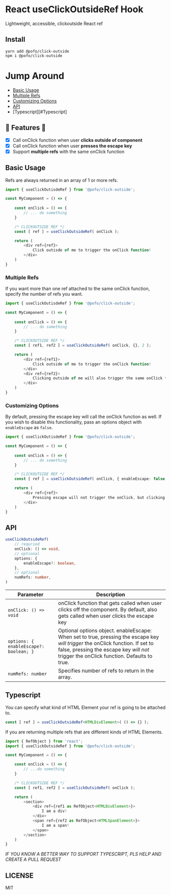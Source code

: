 # React useClickOutsideRef Hook
Lightweight, accessible, clickoutside React ref

## Install
```
yarn add @pofo/click-outside
npm i @pofo/click-outside
```

# Jump Around
- [Basic Usage](#Basic-Usage)
- [Multiple Refs](#Multiple-Refs)
- [Customizing Options](#Customizing-Options)
- [API](#API)
- [Typescript][#Typescript]

## 🚀 Features 🚀
* [x] Call onClick function when user **clicks outside of component**
* [x] Call onClick function when user **presses the escape key**
* [x] Support **multiple refs** with the same onClick function

## Basic Usage
Refs are always returned in an array of 1 or more refs.

```typescript
import { useClickOutisdeRef } from '@pofo/click-outside';

const MyComponent = () => {
    
    const onClick = () => {
        // ... do something
    }

    /* CLICKOUTSIDE REF */
    const [ ref ] = useClickOutsideRef( onClick );

    return (
        <div ref={ref}>
            Click outisde of me to trigger the onClick function!
        </div>
    )
}
```

### Multiple Refs
If you want more than one ref attached to the same onClick function, specify the number of refs you want.

```typescript
import { useClickOutisdeRef } from '@pofo/click-outside';

const MyComponent = () => {
    
    const onClick = () => {
        // ... do something
    }

    /* CLICKOUTSIDE REF */
    const [ ref1, ref2 ] = useClickOutsideRef( onClick, {}, 2 );

    return (
        <div ref={ref1}>
            Click outside of me to trigger the onClick function!
        </div>
        <div ref={ref2}>
            Clicking outside of me will also trigger the same onClick function!
        </div>
    )
}
```

### Customizing Options
By default, pressing the escape key will call the onClick function as well. If you wish to disable this functionality, pass an options object with `enableEscape` as `false`.

```typescript
import { useClickOutisdeRef } from '@pofo/click-outside';

const MyComponent = () => {
    
    const onClick = () => {
        // ... do something
    }

    /* CLICKOUTSIDE REF */
    const [ ref ] = useClickOutsideRef( onClick, { enableEscape: false } );

    return (
        <div ref={ref}>
            Pressing escape will not trigger the onClick, but clicking outside me will!
        </div>
    )
}
```

## API
```typescript
useClickOutsideRef(
    // requried
    onClick: () => void,
    // optional
    options: {
        enableEscape?: boolean,
    },
    // optional
    numRefs: number,
)
```

| Parameter | Description |
| ----------- | ----------- |
| `onClick: () => void` | onClick function that gets called when user clicks off the component. By default, also gets called when user clicks the escape key | 
`options: { enableEscape?: boolean; }` | Optional options object. enableEscape: When set to true, pressing the escape key *will trigger* the onClick function. If set to false, pressing the escape key *will not* trigger the onClick function. Defaults to true. |
`numRefs: number` | Specifies number of refs to return in the array.

## Typescript
You can specify what kind of HTML Element your ref is going to be attached to.

```typescript
const [ ref ] = useClickOutsideRef<HTMLDivElement>( () => {} );
```

If you are returning multiple refs that are different kinds of HTML Elements.

```typescript
import { RefObject } from 'react';
import { useClickOutsideRef } from '@pofo/click-outside';

const MyComponent = () => {

    const onClick = () => {
        // ...do something
    }

    /* CLICKOUTSIDE REF */
    const [ ref1, ref2 ] = useClickOutsideRef( onClick );

    return (
        <section>
            <div ref={ref1 as RefObject<HTMLDivElement>}>
                I am a div!
            </div>
            <span ref={ref2 as RefObject<HTMLSpanElement>}>
                I am a span!
            </span>
        </section>
    )
}
```

*IF YOU KNOW A BETTER WAY TO SUPPORT TYPESCRIPT, PLS HELP AND CREATE A PULL REQUEST*

## LICENSE
MIT